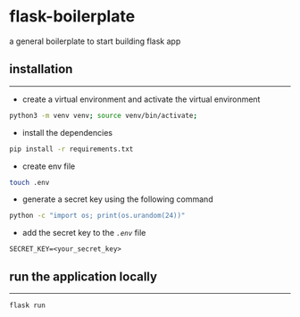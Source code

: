 # flask-boilerplate
a general boilerplate to start building flask app

## installation
----------------------------
- create a virtual environment and activate the virtual environment
```bash
python3 -m venv venv; source venv/bin/activate;
```
- install the dependencies
```bash
pip install -r requirements.txt
```
- create env file
```bash
touch .env
```
- generate a secret key using the following command
```bash
python -c "import os; print(os.urandom(24))"
```

- add the secret key to the _`.env`_ file

```
SECRET_KEY=<your_secret_key>
```

## run the application locally
----------------------------
```bash
flask run
```